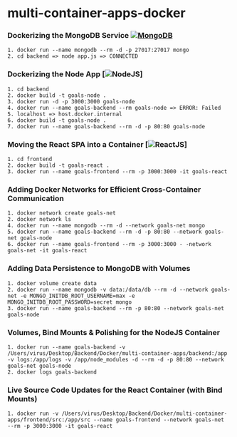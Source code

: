# multi-container-apps-docker


### **Dockerizing the MongoDB Service** [![MongoDB](https://img.shields.io/badge/MongoDB-20232A?style=for-the-badge&logo=mongodb&logoColor=green)](https://github.com/virus231)
    1. docker run --name mongodb --rm -d -p 27017:27017 mongo
    2. cd backend => node app.js => CONNECTED

### **Dockerizing the Node App** [![NodeJS](https://img.shields.io/badge/NodeJS-20232A?style=for-the-badge&logo=nodejs&logoColor=green)] 
    1. cd backend
    2. docker build -t goals-node .
    3. docker run -d -p 3000:3000 goals-node
    4. docker run --name goals-backend --rm goals-node => ERROR: Failed
    5. localhost => host.docker.internal
    6. docker build -t goals-node .
    7. docker run --name goals-backend --rm -d -p 80:80 goals-node

### **Moving the React SPA into a Container** [![ReactJS](https://img.shields.io/badge/React-20232A?style=for-the-badge&logo=react&logoColor=bright)] 
    1. cd frontend
    2. docker build -t goals-react .
    3. docker run --name goals-frontend --rm -p 3000:3000 -it goals-react

### **Adding Docker Networks for Efficient Cross-Container Communication**
    1. docker network create goals-net
    2. docker network ls
    4. docker run --name mongodb --rm -d --network goals-net mongo
    5. docker run --name goals-backend --rm -d -p 80:80 --network goals-net goals-node  
    6. docker run --name goals-frontend --rm -p 3000:3000 - -network goals-net -it goals-react

### **Adding Data Persistence to MongoDB with Volumes**
    1. docker volume create data
    2. docker run --name mongodb -v data:/data/db --rm -d --network goals-net -e MONGO_INITDB_ROOT_USERNAME=max -e MONGO_INITDB_ROOT_PASSWORD=secret mongo
    3. docker run --name goals-backend --rm -p 80:80 --network goals-net goals-node

### **Volumes, Bind Mounts & Polishing for the NodeJS Container**
    1. docker run --name goals-backend -v /Users/virus/Desktop/Backend/Docker/multi-container-apps/backend:/app -v logs:/app/logs -v /app/node_modules -d --rm -d -p 80:80 --network goals-net goals-node
    2. docker logs goals-backend

### **Live Source Code Updates for the React Container (with Bind Mounts)**
    1. docker run -v /Users/virus/Desktop/Backend/Docker/multi-container-apps/frontend/src:/app/src --name goals-frontend --network goals-net  --rm -p 3000:3000 -it goals-react



